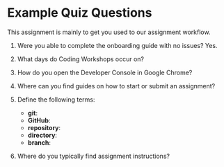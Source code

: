 # Example Quiz Questions

This assignment is mainly to get you used to our assignment workflow.

1. Were you able to complete the onboarding guide with no issues?
   Yes.

2. What days do Coding Workshops occur on?

3. How do you open the Developer Console in Google Chrome?

4. Where can you find guides on how to start or submit an assignment?

5. Define the following terms:

    - **git**:
    - **GitHub**:
    - **repository**:
    - **directory**:
    - **branch**:

6. Where do you typically find assignment instructions?
